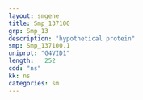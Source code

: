 ```yaml
---
layout: smgene
title: Smp_137100
grp: Smp_13
description: "hypothetical protein"
smp: Smp_137100.1
uniprot: "G4VID1"
length:   252
cdd: "ns"
kk: ns
categories: sm
---
```

